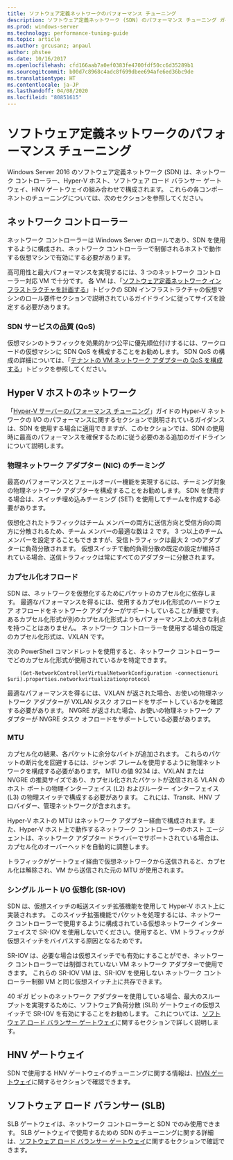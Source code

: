```yaml
---
title: ソフトウェア定義ネットワークのパフォーマンス チューニング
description: ソフトウェア定義ネットワーク (SDN) のパフォーマンス チューニング ガイドライン
ms.prod: windows-server
ms.technology: performance-tuning-guide
ms.topic: article
ms.author: grcusanz; anpaul
author: phstee
ms.date: 10/16/2017
ms.openlocfilehash: cfd166aab7a0ef0383fe4700fdf50cc6d35289b1
ms.sourcegitcommit: b00d7c8968c4adc8f699dbee694afe6ed36bc9de
ms.translationtype: HT
ms.contentlocale: ja-JP
ms.lasthandoff: 04/08/2020
ms.locfileid: "80851615"
---
```

# <a name="performance-tuning-software-defined-networks"></a>ソフトウェア定義ネットワークのパフォーマンス チューニング

Windows Server 2016 のソフトウェア定義ネットワーク (SDN) は、ネットワーク コントローラー、Hyper-V ホスト、ソフトウェア ロード バランサー ゲートウェイ、HNV ゲートウェイの組み合わせで構成されます。  これらの各コンポーネントのチューニングについては、次のセクションを参照してください。

## <a name="network-controller"></a>ネットワーク コントローラー

ネットワーク コントローラーは Windows Server のロールであり、SDN を使用するように構成され、ネットワーク コントローラーで制御されるホストで動作する仮想マシンで有効にする必要があります。

高可用性と最大パフォーマンスを実現するには、3 つのネットワーク コントローラー対応 VM で十分です。  各 VM は、「[ソフトウェア定義ネットワーク インフラストラクチャを計画する](../../../../networking/sdn/plan/Plan-a-Software-Defined-Network-Infrastructure.md)」トピックの SDN インフラストラクチャの仮想マシンのロール要件セクションで説明されているガイドラインに従ってサイズを設定する必要があります。

### <a name="sdn-quality-of-service-qos"></a>SDN サービスの品質 (QoS)

仮想マシンのトラフィックを効果的かつ公平に優先順位付けするには、ワークロードの仮想マシンに SDN QoS を構成することをお勧めします。  SDN QoS の構成の詳細については、「[テナントの VM ネットワーク アダプターの QoS を構成する](../../../../networking/sdn/manage/Configure-QoS-for-Tenant-VM-Network-Adapter.md)」トピックを参照してください。

## <a name="hyper-v-host-networking"></a>Hyper V ホストのネットワーク

「[Hyper-V サーバーのパフォーマンス チューニング](../../role/remote-desktop/session-hosts.md)」ガイドの Hyper-V ネットワークの I/O のパフォーマンスに関するセクションで説明されているガイダンスは、SDN を使用する場合に適用できますが、このセクションでは、SDN の使用時に最高のパフォーマンスを確保するために従う必要のある追加のガイドラインについて説明します。

### <a name="physical-network-adapter-nic-teaming"></a>物理ネットワーク アダプター (NIC) のチーミング

最高のパフォーマンスとフェールオーバー機能を実現するには、チーミング対象の物理ネットワーク アダプターを構成することをお勧めします。  SDN を使用する場合は、スイッチ埋め込みチーミング (SET) を使用してチームを作成する必要があります。  

仮想化されたトラフィックはチーム メンバーの両方に送信方向と受信方向の両方に分散されるため、チーム メンバーの最適な数は 2 です。  3 つ以上のチーム メンバーを設定することもできますが、受信トラフィックは最大 2 つのアダプターに負荷分散されます。  仮想スイッチで動的負荷分散の既定の設定が維持されている場合、送信トラフィックは常にすべてのアダプターに分散されます。


### <a name="encapsulation-offloads"></a>カプセル化オフロード

SDN は、ネットワークを仮想化するためにパケットのカプセル化に依存します。  最適なパフォーマンスを得るには、使用するカプセル化形式のハードウェア オフロードをネットワーク アダプターがサポートしていることが重要です。  あるカプセル化形式が別のカプセル化形式よりもパフォーマンス上の大きな利点を持つことはありません。  ネットワーク コントローラーを使用する場合の既定のカプセル化形式は、VXLAN です。

次の PowerShell コマンドレットを使用すると、ネットワーク コントローラーでどのカプセル化形式が使用されているかを特定できます。

``` syntax
    (Get-NetworkControllerVirtualNetworkConfiguration -connectionuri $uri).properties.networkvirtualizationprotocol
```

最適なパフォーマンスを得るには、VXLAN が返された場合、お使いの物理ネットワーク アダプターが VXLAN タスク オフロードをサポートしているかを確認する必要があります。  NVGRE が返された場合、お使いの物理ネットワーク アダプターが NVGRE タスク オフロードをサポートしている必要があります。

### <a name="mtu"></a>MTU

カプセル化の結果、各パケットに余分なバイトが追加されます。  これらのパケットの断片化を回避するには、ジャンボ フレームを使用するように物理ネットワークを構成する必要があります。  MTU の値 9234 は、VXLAN または NVGRE の推奨サイズであり、カプセル化されたパケットが送信される VLAN のホスト ポートの物理インターフェイス (L2) およびルーター インターフェイス (L3) の物理スイッチで構成する必要があります。  これには、Transit、HNV プロバイダー、管理ネットワークが含まれます。

Hyper-V ホストの MTU はネットワーク アダプター経由で構成されます。また、Hyper-V ホスト上で動作するネットワーク コントローラーのホスト エージェントは、ネットワーク アダプター ドライバーでサポートされている場合は、カプセル化のオーバーヘッドを自動的に調整します。  

トラフィックがゲートウェイ経由で仮想ネットワークから送信されると、カプセル化は解除され、VM から送信された元の MTU が使用されます。

### <a name="single-root-io-virtualization-sr-iov"></a>シングル ルート I/O 仮想化 (SR-IOV)

SDN は、仮想スイッチの転送スイッチ拡張機能を使用して Hyper-V ホスト上に実装されます。  このスイッチ拡張機能でパケットを処理するには、ネットワーク コントローラーで使用するように構成されている仮想ネットワーク インターフェイスで SR-IOV を使用しないでください。使用すると、VM トラフィックが仮想スイッチをバイパスする原因となるためです。

SR-IOV は、必要な場合は仮想スイッチでも有効にすることができ、ネットワーク コントローラーでは制御されていない VM ネットワーク アダプターで使用できます。  これらの SR-IOV VM は、SR-IOV を使用しない ネットワーク コントローラー制御 VM と同じ仮想スイッチ上に共存できます。

40 ギガ ビットのネットワーク アダプターを使用している場合、最大のスループットを実現するために、ソフトウェア負荷分散 (SLB) ゲートウェイの仮想スイッチで SR-IOV を有効にすることをお勧めします。  これについては、[ソフトウェア ロード バランサー ゲートウェイ](slb-gateway-performance.md)に関するセクションで詳しく説明します。

## <a name="hnv-gateways"></a>HNV ゲートウェイ

SDN で使用する HNV ゲートウェイのチューニングに関する情報は、[HVN ゲートウェイ](hnv-gateway-performance.md)に関するセクションで確認できます。

## <a name="software-load-balancer-slb"></a>ソフトウェア ロード バランサー (SLB)

SLB ゲートウェイは、ネットワーク コントローラーと SDN でのみ使用できます。  SLB ゲートウェイで使用するための SDN のチューニングに関する詳細は、[ソフトウェア ロード バランサー ゲートウェイ](slb-gateway-performance.md)に関するセクションで確認できます。

